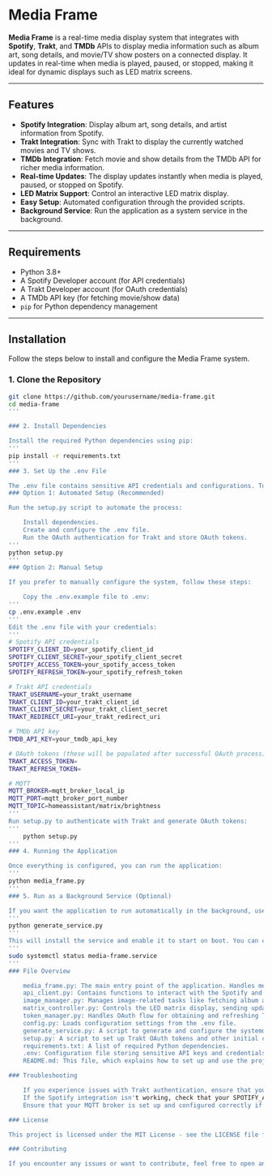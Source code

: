 # Media Frame

**Media Frame** is a real-time media display system that integrates with **Spotify**, **Trakt**, and **TMDb** APIs to display media information such as album art, song details, and movie/TV show posters on a connected display. It updates in real-time when media is played, paused, or stopped, making it ideal for dynamic displays such as LED matrix screens.

---

## Features

- **Spotify Integration**: Display album art, song details, and artist information from Spotify.
- **Trakt Integration**: Sync with Trakt to display the currently watched movies and TV shows.
- **TMDb Integration**: Fetch movie and show details from the TMDb API for richer media information.
- **Real-time Updates**: The display updates instantly when media is played, paused, or stopped on Spotify.
- **LED Matrix Support**: Control an interactive LED matrix display.
- **Easy Setup**: Automated configuration through the provided scripts.
- **Background Service**: Run the application as a system service in the background.

---

## Requirements

- Python 3.8+
- A Spotify Developer account (for API credentials)
- A Trakt Developer account (for OAuth credentials)
- A TMDb API key (for fetching movie/show data)
- `pip` for Python dependency management

---

## Installation

Follow the steps below to install and configure the Media Frame system.

### 1. Clone the Repository

```bash
git clone https://github.com/yourusername/media-frame.git
cd media-frame
'''

### 2. Install Dependencies

Install the required Python dependencies using pip:
'''
pip install -r requirements.txt
'''
### 3. Set Up the .env File

The .env file contains sensitive API credentials and configurations. To generate it, you can either use the provided setup script or manually configure it.
### Option 1: Automated Setup (Recommended)

Run the setup.py script to automate the process:

    Install dependencies.
    Create and configure the .env file.
    Run the OAuth authentication for Trakt and store OAuth tokens.
'''
python setup.py
'''
### Option 2: Manual Setup

If you prefer to manually configure the system, follow these steps:

    Copy the .env.example file to .env:
'''
cp .env.example .env
'''
Edit the .env file with your credentials:
'''
# Spotify API credentials
SPOTIFY_CLIENT_ID=your_spotify_client_id
SPOTIFY_CLIENT_SECRET=your_spotify_client_secret
SPOTIFY_ACCESS_TOKEN=your_spotify_access_token
SPOTIFY_REFRESH_TOKEN=your_spotify_refresh_token

# Trakt API credentials
TRAKT_USERNAME=your_trakt_username
TRAKT_CLIENT_ID=your_trakt_client_id
TRAKT_CLIENT_SECRET=your_trakt_client_secret
TRAKT_REDIRECT_URI=your_trakt_redirect_uri

# TMDb API key
TMDB_API_KEY=your_tmdb_api_key

# OAuth tokens (these will be populated after successful OAuth process)
TRAKT_ACCESS_TOKEN=
TRAKT_REFRESH_TOKEN=

# MQTT
MQTT_BROKER=mqtt_broker_local_ip
MQTT_PORT=mqtt_broker_port_number
MQTT_TOPIC=homeassistant/matrix/brightness
'''
Run setup.py to authenticate with Trakt and generate OAuth tokens:
'''
    python setup.py
'''
### 4. Running the Application

Once everything is configured, you can run the application:
'''
python media_frame.py
'''
### 5. Run as a Background Service (Optional)

If you want the application to run automatically in the background, use the generate_service.py script to create a systemd service:
'''
python generate_service.py
'''
This will install the service and enable it to start on boot. You can check the status of the service with:
'''
sudo systemctl status media-frame.service
'''
### File Overview

    media_frame.py: The main entry point of the application. Handles media display integration with Spotify, Trakt, and TMDb.
    api_client.py: Contains functions to interact with the Spotify and Trakt APIs.
    image_manager.py: Manages image-related tasks like fetching album art and posters.
    matrix_controller.py: Controls the LED matrix display, sending updates for media information.
    token_manager.py: Handles OAuth flow for obtaining and refreshing Trakt tokens.
    config.py: Loads configuration settings from the .env file.
    generate_service.py: A script to generate and configure the systemd service for running the application in the background.
    setup.py: A script to set up Trakt OAuth tokens and other initial configurations.
    requirements.txt: A list of required Python dependencies.
    .env: Configuration file storing sensitive API keys and credentials.
    README.md: This file, which explains how to set up and use the project.

### Troubleshooting

    If you experience issues with Trakt authentication, ensure that your TRAKT_REDIRECT_URI in .env matches the URI in your Trakt Developer account.
    If the Spotify integration isn't working, check that your SPOTIFY_ACCESS_TOKEN is valid and hasn't expired. You may need to refresh your token.
    Ensure that your MQTT broker is set up and configured correctly if you use it for communication with systems like Home Assistant.

### License

This project is licensed under the MIT License - see the LICENSE file for details.

### Contributing

If you encounter any issues or want to contribute, feel free to open an issue or submit a pull request. All contributions are welcome!
